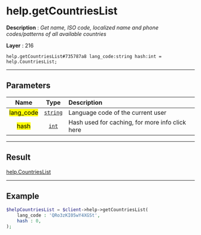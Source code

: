 # help.getCountriesList

**Description** : *Get name, ISO code, localized name and phone codes/patterns of all available countries*

**Layer** : 216

```tl
help.getCountriesList#735787a8 lang_code:string hash:int = help.CountriesList;
```

---

## Parameters

| Name | Type | Description |
| :---: | :---: | :--- |
| <mark>lang_code</mark> | [`string`](type/string) | Language code of the current user |
| <mark>hash</mark> | [`int`](type/int) | Hash used for caching, for more info click here |

---

## Result

[help.CountriesList](type/help.CountriesList)

---

## Example

```php
$helpCountriesList = $client->help->getCountriesList(
	lang_code : 'QRo3zKI05wY4XGSt',
	hash : 0,
);
```